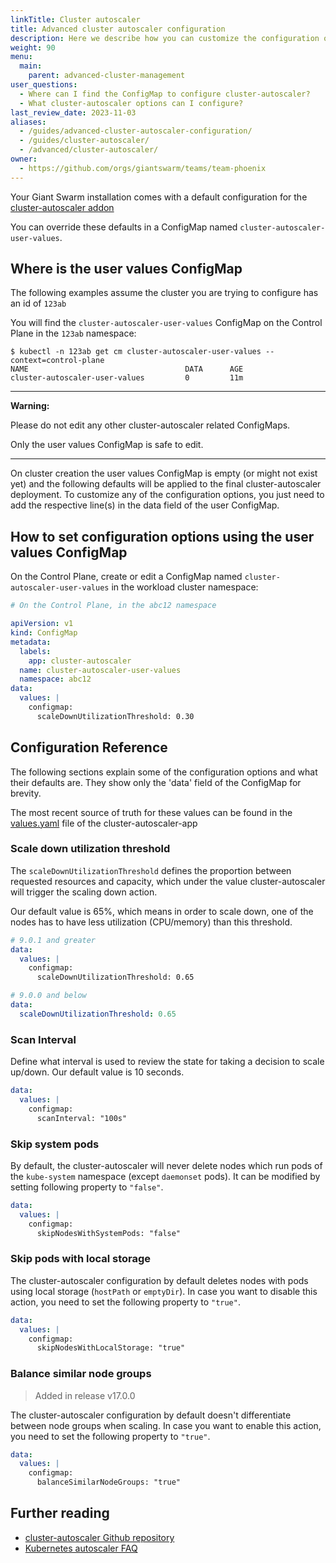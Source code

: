```yaml
---
linkTitle: Cluster autoscaler
title: Advanced cluster autoscaler configuration
description: Here we describe how you can customize the configuration of the managed cluster autoscaler service in your workload clusters.
weight: 90
menu:
  main:
    parent: advanced-cluster-management
user_questions:
  - Where can I find the ConfigMap to configure cluster-autoscaler?
  - What cluster-autoscaler options can I configure?
last_review_date: 2023-11-03
aliases:
  - /guides/advanced-cluster-autoscaler-configuration/
  - /guides/cluster-autoscaler/
  - /advanced/cluster-autoscaler/
owner:
  - https://github.com/orgs/giantswarm/teams/team-phoenix
---
```


Your Giant Swarm installation comes with a default configuration for the [cluster-autoscaler addon](https://github.com/kubernetes/autoscaler/tree/master/cluster-autoscaler)

You can override these defaults in a ConfigMap named `cluster-autoscaler-user-values`.

## Where is the user values ConfigMap

The following examples assume the cluster you are trying to configure has an id of `123ab`

You will find the `cluster-autoscaler-user-values` ConfigMap on the Control Plane in the `123ab` namespace:

```nohighlight
$ kubectl -n 123ab get cm cluster-autoscaler-user-values --context=control-plane
NAME                                   DATA      AGE
cluster-autoscaler-user-values         0         11m
```

-----

__Warning:__

Please do not edit any other cluster-autoscaler related ConfigMaps.

Only the user values ConfigMap is safe to edit.

-----

On cluster creation the user values ConfigMap is empty (or might not exist yet) and the following defaults will be applied to the final cluster-autoscaler deployment. To customize any of the configuration options, you just need to add the respective line(s) in the data field of the user ConfigMap.

## How to set configuration options using the user values ConfigMap

On the Control Plane, create or edit a ConfigMap named `cluster-autoscaler-user-values`
in the workload cluster namespace:

```yaml
# On the Control Plane, in the abc12 namespace

apiVersion: v1
kind: ConfigMap
metadata:
  labels:
    app: cluster-autoscaler
  name: cluster-autoscaler-user-values
  namespace: abc12
data:
  values: |
    configmap:
      scaleDownUtilizationThreshold: 0.30
```

## Configuration Reference

The following sections explain some of the configuration options and what their
defaults are. They show only the 'data' field of the ConfigMap for brevity.

The most recent source of truth for these values can be found in
the [values.yaml](https://github.com/giantswarm/cluster-autoscaler-app/blob/v1.1.4/helm/cluster-autoscaler-app/values.yaml) file of the cluster-autoscaler-app

### Scale down utilization threshold

The `scaleDownUtilizationThreshold` defines the proportion between requested resources and capacity, which under the value cluster-autoscaler will trigger the scaling down action.

Our default value is 65%, which means in order to scale down, one of the nodes has to have less utilization (CPU/memory) than this threshold.

```yaml
# 9.0.1 and greater
data:
  values: |
    configmap:
      scaleDownUtilizationThreshold: 0.65

# 9.0.0 and below
data:
  scaleDownUtilizationThreshold: 0.65
```

### Scan Interval

Define what interval is used to review the state for taking a decision to scale up/down. Our default value is 10 seconds.

```yaml
data:
  values: |
    configmap:
      scanInterval: "100s"
```

### Skip system pods

By default, the cluster-autoscaler will never delete nodes which run pods of the `kube-system` namespace (except `daemonset` pods). It can be modified by setting following property to `"false"`.

```yaml
data:
  values: |
    configmap:
      skipNodesWithSystemPods: "false"
```

### Skip pods with local storage

The cluster-autoscaler configuration by default deletes nodes with pods using local storage (`hostPath` or `emptyDir`). In case you want to disable this action, you need to set the following property to `"true"`.

```yaml
data:
  values: |
    configmap:
      skipNodesWithLocalStorage: "true"
```

### Balance similar node groups

> Added in release v17.0.0

The cluster-autoscaler configuration by default doesn't differentiate between node groups when scaling. In case you want to enable this action, you need to set the following property to `"true"`.

```yaml
data:
  values: |
    configmap:
      balanceSimilarNodeGroups: "true"
```

## Further reading

- [cluster-autoscaler Github repository](https://github.com/kubernetes/autoscaler/tree/master/cluster-autoscaler)
- [Kubernetes autoscaler FAQ](https://github.com/kubernetes/autoscaler/blob/master/cluster-autoscaler/FAQ.md)
